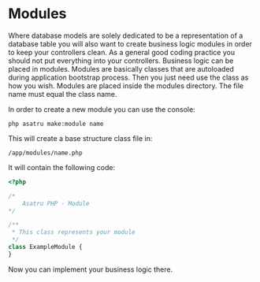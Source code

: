 # Modules

Where database models are solely dedicated to be a representation of a database table
you will also want to create business logic modules in order to keep your controllers clean.
As a general good coding practice you should not put everything into your controllers.
Business logic can be placed in modules. Modules are basically classes that are
autoloaded during application bootstrap process. Then you just need use the class as how
you wish. Modules are placed inside the modules directory. The file name must equal the
class name.

In order to create a new module you can use the console:
```plaintext
php asatru make:module name
```

This will create a base structure class file in:
```plaintext
/app/modules/name.php
```

It will contain the following code:
```php
<?php

/*
    Asatru PHP - Module
*/

/**
 * This class represents your module
 */
class ExampleModule {
}
```

Now you can implement your business logic there.

